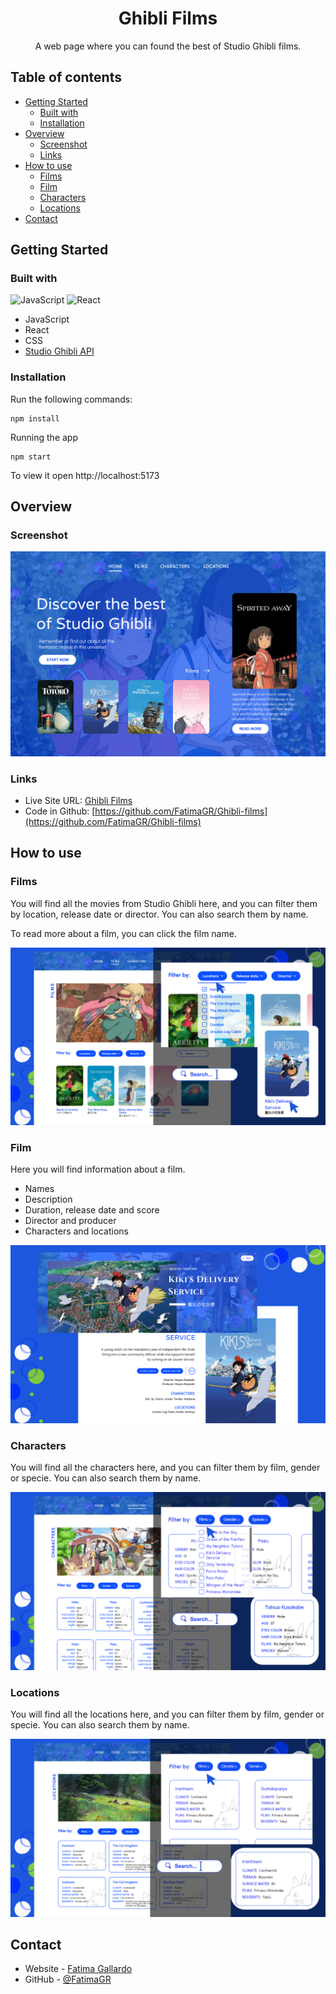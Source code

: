 <h1 align="center">Ghibli Films</h1>

<div align="center">
   A web page where you can found the best of Studio Ghibli films.
</div>

## Table of contents
- [Getting Started](#getting-started)
  - [Built with](#built-with)
  - [Installation](#installation)
- [Overview](#overview)
  - [Screenshot](#screenshot)
  - [Links](#links)
- [How to use](#how-to-use)
  - [Films](#films)
  - [Film](#film)
  - [Characters](#characters)
  - [Locations](#locations)
- [Contact](#contact)

## Getting Started
### Built with
![JavaScript](https://img.shields.io/badge/-JavaScript-black?style=flat-square&logo=javascript)
![React](https://img.shields.io/badge/-React-%23282C34?style=flat-square&logo=react)
- JavaScript
- React
- CSS
- [Studio Ghibli API](https://ghibliapi.vercel.app)

### Installation
Run the following commands:
```
npm install
```
Running the app
```
npm start
```
To view it open http://localhost:5173

## Overview
### Screenshot
![](./src/assets/readme/Home.png)

### Links
- Live Site URL: [Ghibli Films](https://ghibli-films-fg.vercel.app)
- Code in Github: [https://github.com/FatimaGR/Ghibli-films](https://github.com/FatimaGR/Ghibli-films)

## How to use
### Films
You will find all the movies from Studio Ghibli here, and you can filter them by location, release date or director. You can also search them by name.

To read more about a film, you can click the film name.

![](./src/assets/readme/Films.png)

### Film
Here you will find information about a film.
- Names
- Description
- Duration, release date and score
- Director and producer
- Characters and locations

![](./src/assets/readme/Film.png)

### Characters
You will find all the characters here, and you can filter them by film, gender or specie. You can also search them by name.

![](./src/assets/readme/Characters.png)

### Locations
You will find all the locations here, and you can filter them by film, gender or specie. You can also search them by name.

![](./src/assets/readme/Locations.png)

## Contact
- Website - [Fatima Gallardo](https://porfolio-website-gules.vercel.app)
- GitHub - [@FatimaGR](https://github.com/FatimaGR)